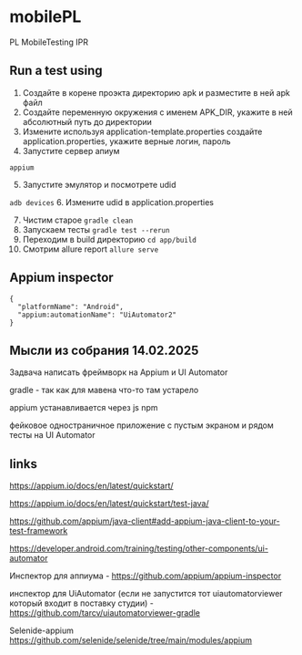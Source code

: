 # mobilePL
PL MobileTesting IPR

## Run a test using
1. Создайте в корене проэкта директорию apk и разместите в ней apk файл
2. Создайте переменную окружения с именем  APK_DIR, укажите в ней абсолютный путь до директории
3. Измените используя application-template.properties создайте application.properties, укажите верные логин, пароль
4. Запустите сервер апиум

```appium```

5. Запустите эмулятор и посмотрете udid

```adb devices```
6. Измените udid в application.properties

7. Чистим старое
```gradle clean```
8. Запускаем тесты
   ```gradle test --rerun```
9. Переходим в build директорию
```cd app/build```
10. Смотрим  allure report
```allure serve```


## Appium inspector 
````
{
  "platformName": "Android",
  "appium:automationName": "UiAutomator2"
}
````

## Мысли из собрания 14.02.2025
Задвача написать фреймворк на Appium и UI Automator

gradle - так как для мавена что-то там устарело

appium  устанавливается через js npm

фейковое одностраничное приложение с пустым экраном и рядом тесты на UI Automator

## links

https://appium.io/docs/en/latest/quickstart/

https://appium.io/docs/en/latest/quickstart/test-java/

https://github.com/appium/java-client#add-appium-java-client-to-your-test-framework

https://developer.android.com/training/testing/other-components/ui-automator

Инспектор для аппиума - https://github.com/appium/appium-inspector

инспектор для UiAutomator (если не запустится тот uiautomatorviewer который входит в поставку студии) - https://github.com/tarcv/uiautomatorviewer-gradle

Selenide-appium
https://github.com/selenide/selenide/tree/main/modules/appium
